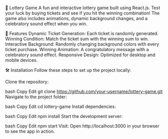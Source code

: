 🎲 Lottery Game
A fun and interactive lottery game built using React.js. Test your luck by buying tickets and see if you hit the winning combination! The game also includes animations, dynamic background changes, and a celebratory sound effect when you win.

🚀 Features
Dynamic Ticket Generation: Each ticket is randomly generated.
Winning Condition: Match the ticket sum with the winning sum to win.
Interactive Background: Randomly changing background colors with every ticket purchase.
Winning Animation: A congratulatory message with a celebratory sound effect.
Responsive Design: Optimized for desktop and mobile devices.

🛠️ Installation
Follow these steps to set up the project locally:

Clone the repository:

bash
Copy
Edit
git clone https://github.com/your-username/lottery-game.git
Navigate to the project folder:

bash
Copy
Edit
cd lottery-game
Install dependencies:

bash
Copy
Edit
npm install
Start the development server:

bash
Copy
Edit
npm start
Visit: Open http://localhost:3000 in your browser to see the app in action.
